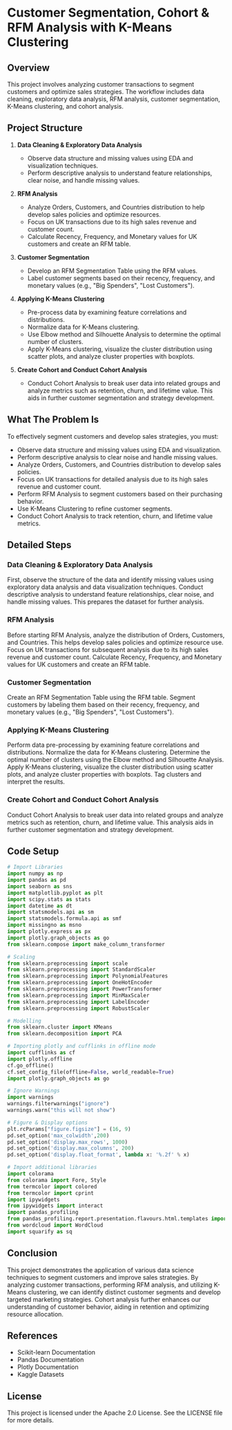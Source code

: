 # Customer Segmentation, Cohort & RFM Analysis with K-Means Clustering

## Overview
This project involves analyzing customer transactions to segment customers and optimize sales strategies. The workflow includes data cleaning, exploratory data analysis, RFM analysis, customer segmentation, K-Means clustering, and cohort analysis.

## Project Structure
1. **Data Cleaning & Exploratory Data Analysis**
   - Observe data structure and missing values using EDA and visualization techniques.
   - Perform descriptive analysis to understand feature relationships, clear noise, and handle missing values.

2. **RFM Analysis**
   - Analyze Orders, Customers, and Countries distribution to help develop sales policies and optimize resources.
   - Focus on UK transactions due to its high sales revenue and customer count.
   - Calculate Recency, Frequency, and Monetary values for UK customers and create an RFM table.

3. **Customer Segmentation**
   - Develop an RFM Segmentation Table using the RFM values.
   - Label customer segments based on their recency, frequency, and monetary values (e.g., "Big Spenders", "Lost Customers").

4. **Applying K-Means Clustering**
   - Pre-process data by examining feature correlations and distributions.
   - Normalize data for K-Means clustering.
   - Use Elbow method and Silhouette Analysis to determine the optimal number of clusters.
   - Apply K-Means clustering, visualize the cluster distribution using scatter plots, and analyze cluster properties with boxplots.

5. **Create Cohort and Conduct Cohort Analysis**
   - Conduct Cohort Analysis to break user data into related groups and analyze metrics such as retention, churn, and lifetime value. This aids in further customer segmentation and strategy development.

## What The Problem Is
To effectively segment customers and develop sales strategies, you must:
- Observe data structure and missing values using EDA and visualization.
- Perform descriptive analysis to clear noise and handle missing values.
- Analyze Orders, Customers, and Countries distribution to develop sales policies.
- Focus on UK transactions for detailed analysis due to its high sales revenue and customer count.
- Perform RFM Analysis to segment customers based on their purchasing behavior.
- Use K-Means Clustering to refine customer segments.
- Conduct Cohort Analysis to track retention, churn, and lifetime value metrics.

## Detailed Steps

### Data Cleaning & Exploratory Data Analysis
First, observe the structure of the data and identify missing values using exploratory data analysis and data visualization techniques. Conduct descriptive analysis to understand feature relationships, clear noise, and handle missing values. This prepares the dataset for further analysis.

### RFM Analysis
Before starting RFM Analysis, analyze the distribution of Orders, Customers, and Countries. This helps develop sales policies and optimize resource use. Focus on UK transactions for subsequent analysis due to its high sales revenue and customer count. Calculate Recency, Frequency, and Monetary values for UK customers and create an RFM table.

### Customer Segmentation
Create an RFM Segmentation Table using the RFM table. Segment customers by labeling them based on their recency, frequency, and monetary values (e.g., "Big Spenders", "Lost Customers").

### Applying K-Means Clustering
Perform data pre-processing by examining feature correlations and distributions. Normalize the data for K-Means clustering. Determine the optimal number of clusters using the Elbow method and Silhouette Analysis. Apply K-Means clustering, visualize the cluster distribution using scatter plots, and analyze cluster properties with boxplots. Tag clusters and interpret the results.

### Create Cohort and Conduct Cohort Analysis
Conduct Cohort Analysis to break user data into related groups and analyze metrics such as retention, churn, and lifetime value. This analysis aids in further customer segmentation and strategy development.

## Code Setup

```python
# Import Libraries
import numpy as np
import pandas as pd 
import seaborn as sns
import matplotlib.pyplot as plt
import scipy.stats as stats
import datetime as dt
import statsmodels.api as sm
import statsmodels.formula.api as smf
import missingno as msno 
import plotly.express as px
import plotly.graph_objects as go
from sklearn.compose import make_column_transformer

# Scaling
from sklearn.preprocessing import scale 
from sklearn.preprocessing import StandardScaler
from sklearn.preprocessing import PolynomialFeatures 
from sklearn.preprocessing import OneHotEncoder
from sklearn.preprocessing import PowerTransformer 
from sklearn.preprocessing import MinMaxScaler
from sklearn.preprocessing import LabelEncoder
from sklearn.preprocessing import RobustScaler

# Modelling
from sklearn.cluster import KMeans
from sklearn.decomposition import PCA

# Importing plotly and cufflinks in offline mode
import cufflinks as cf
import plotly.offline
cf.go_offline()
cf.set_config_file(offline=False, world_readable=True)
import plotly.graph_objects as go

# Ignore Warnings
import warnings
warnings.filterwarnings("ignore")
warnings.warn("this will not show")

# Figure & Display options
plt.rcParams["figure.figsize"] = (16, 9)
pd.set_option('max_colwidth',200)
pd.set_option('display.max_rows', 1000)
pd.set_option('display.max_columns', 200)
pd.set_option('display.float_format', lambda x: '%.2f' % x)

# Import additional libraries
import colorama
from colorama import Fore, Style
from termcolor import colored
from termcolor import cprint
import ipywidgets
from ipywidgets import interact
import pandas_profiling
from pandas_profiling.report.presentation.flavours.html.templates import create_html_assets
from wordcloud import WordCloud
import squarify as sq
```
## Conclusion
This project demonstrates the application of various data science techniques to segment customers and improve sales strategies. By analyzing customer transactions, performing RFM analysis, and utilizing K-Means clustering, we can identify distinct customer segments and develop targeted marketing strategies. Cohort analysis further enhances our understanding of customer behavior, aiding in retention and optimizing resource allocation.

## References
- Scikit-learn Documentation
- Pandas Documentation
- Plotly Documentation
- Kaggle Datasets

## License
This project is licensed under the Apache 2.0 License. See the LICENSE file for more details.


